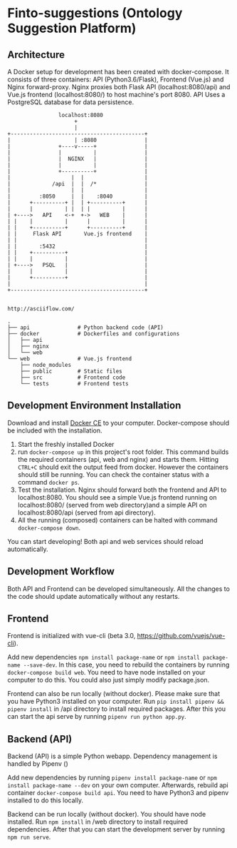 # Finto-suggestions (Ontology Suggestion Platform)

## Architecture

A Docker setup for development has been created with docker-compose. It consists of three containers: API (Python3.6/Flask), Frontend (Vue.js) and Nginx forward-proxy. Nginx proxies both Flask API (localhost:8080/api) and Vue.js frontend (localhost:8080/) to host machine's port 8080. API Uses a PostgreSQL database for data persistence.

```
                localhost:8080
                     +
                     |
+------------------------------------------+
|                    | :8080               |
|               +----v-----+               |
|               |          |               |
|               |  NGINX   |               |
|               |          |               |
|               +----------+               |
|                   |  |                   |
|             /api  |  |  /*               |
|                   |  |                   |
|         :8050     |  |    :8040          |
|      +----------+ |  | +----------+      |
|      |          | |  | |          |      |
| +---->   API    <-+  +->   WEB    |      |
| |    |          |      |          |      |
| |    +----------+      +----------+      |
| |     Flask API       Vue.js frontend    |
| |                                        |
| |       :5432                            |
| |    +----------+                        |
| |    |          |                        |
| +---->   PSQL   |                        |
|      |          |                        |
|      +----------+                        |
|                                          |
+------------------------------------------+


http://asciiflow.com/
```

```
.
├── api               # Python backend code (API)
├── docker            # Dockerfiles and configurations
│   ├── api
│   ├── nginx
│   └── web
└── web               # Vue.js frontend
    ├── node_modules
    ├── public        # Static files
    ├── src           # Frontend code
    └── tests         # Frontend tests
```

## Development Environment Installation

Download and install [Docker CE](https://docs.docker.com/install/) to your computer. Docker-compose should be included with the installation.

1.  Start the freshly installed Docker
2.  run `docker-compose up` in this project's root folder. This command builds the required containers (api, web and nginx) and starts them. Hitting `CTRL+C` should exit the output feed from docker. However the containers should still be running. You can check the container status with a command `docker ps`.
3.  Test the installation. Nginx should forward both the frontend and API to localhost:8080. You should see a simple Vue.js frontend running on localhost:8080/ (served from web directory)and a simple API on localhost:8080/api (served from api directory).
4.  All the running (composed) containers can be halted with command `docker-compose down`.

You can start developing! Both api and web services should reload automatically.

## Development Workflow

Both API and Frontend can be developed simultaneously. All the changes to the code should update automatically without any restarts.

## Frontend

Frontend is initialized with vue-cli (beta 3.0, https://github.com/vuejs/vue-cli).

Add new dependencies `npm install package-name` or `npm install package-name --save-dev`. In this case, you need to rebuild the containers by running `docker-compose build web`. You need to have node installed on your computer to do this. You could also just simply modify package.json.

Frontend can also be run locally (without docker). Please make sure that you have Python3 installed on your computer. Run `pip install pipenv && pipenv install` in /api directory to install required packages. After this you can start the api serve by running `pipenv run python app.py`.

## Backend (API)

Backend (API) is a simple Python webapp. Dependency management is handled by Pipenv ()

Add new dependencies by running `pipenv install package-name` or `npm install package-name --dev` on your own computer. Afterwards, rebuild api container `docker-compose build api`. You need to have Python3 and pipenv installed to do this locally.

Backend can be run locally (without docker). You should have node installed. Run `npm install` in /web directory to install required dependencies. After that you can start the development server by running `npm run serve`.